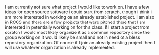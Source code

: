 I am currently not sure what project I would like to work on. I have a few ideas for open source software I could start from scratch, though I think I am more interested in working on an already established project. I am also in RCOS and there are a few projects that were pitched there that I am interested in potentially working on for this class. If I start a project from scratch I would most likely organize it as a common repository since the group working on it would likely be small and not in need of a bless repository organization. Of course if I join an already existing project then I will use whatever organization is already implemented.